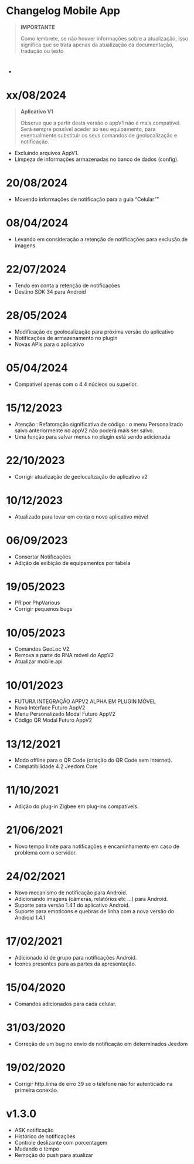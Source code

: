 # Changelog Mobile App

> **IMPORTANTE**
>
> Como lembrete, se não houver informações sobre a atualização, isso significa que se trata apenas da atualização da documentação, tradução ou texto



# 

- 

# xx/08/2024

> **Aplicativo V1**
>
> Observe que a partir desta versão o appV1 não é mais compatível.
> Será sempre possível aceder ao seu equipamento, para eventualmente substituir os seus comandos de geolocalização e notificação.

- Excluindo arquivos AppV1.
- Limpeza de informações armazenadas no banco de dados (config).

# 20/08/2024

- Movendo informações de notificação para a guia “Celular”"

# 08/04/2024

- Levando em consideração a retenção de notificações para exclusão de imagens


# 22/07/2024

- Tendo em conta a retenção de notificações
- Destino SDK 34 para Android

# 28/05/2024

- Modificação de geolocalização para próxima versão do aplicativo
- Notificações de armazenamento no plugin
- Novas APIs para o aplicativo

# 05/04/2024

- Compatível apenas com o 4.4 núcleos ou superior.

# 15/12/2023

- Atenção : Refatoração significativa de código : o menu Personalizado salvo anteriormente no appV2 não poderá mais ser salvo.
- Uma função para salvar menus no plugin está sendo adicionada


# 22/10/2023

- Corrigir atualização de geolocalização do aplicativo v2

# 10/12/2023

- Atualizado para levar em conta o novo aplicativo móvel

# 06/09/2023

- Consertar Notificações
- Adição de exibição de equipamentos por tabela

# 19/05/2023

- PR por PhpVarious
- Corrigir pequenos bugs

# 10/05/2023

- Comandos GeoLoc V2
- Remova a parte do RNA móvel do AppV2
- Atualizar mobile.api

# 10/01/2023

- FUTURA INTEGRAÇÃO APPV2 ALPHA EM PLUGIN MÓVEL
- Nova Interface Futuro AppV2
- Menu Personalizado Modal Futuro AppV2
- Código QR Modal Futuro AppV2

# 13/12/2021

- Modo offline para o QR Code (criação do QR Code sem internet).
- Compatibilidade 4.2 Jeedom Core

# 11/10/2021

- Adição do plug-in Zigbee em plug-ins compatíveis.

# 21/06/2021

- Novo tempo limite para notificações e encaminhamento em caso de problema com o servidor.

# 24/02/2021

- Novo mecanismo de notificação para Android.
- Adicionando imagens (câmeras, relatórios etc ...) para Android.
- Suporte para versão 1.4.1 do aplicativo Android.
- Suporte para emoticons e quebras de linha com a nova versão do Android 1.4.1

# 17/02/2021

- Adicionado id de grupo para notificações Android.
- Ícones presentes para as partes da apresentação.

# 15/04/2020

- Comandos adicionados para cada celular.

# 31/03/2020

- Correção de um bug no envio de notificação em determinados Jeedom

# 19/02/2020

- Corrigir http.linha de erro 39 se o telefone não for autenticado na primeira conexão.

# v1.3.0

- ASK notificação
- Histórico de notificações
- Controle deslizante com porcentagem
- Mudando o tempo
- Remoção do push para atualizar
